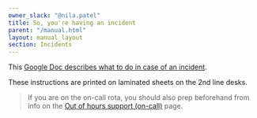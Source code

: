 ```yaml
---
owner_slack: "@nila.patel"
title: So, you're having an incident
parent: "/manual.html"
layout: manual_layout
section: Incidents
---
```


This [Google Doc describes what to do in case of an incident][doc].

These instructions are printed on laminated sheets on the 2nd line desks.

> If you are on the on-call rota, you should also prep beforehand from info on the [Out of hours support (on-call)](/manual/on-call.html) page.

[doc]: https://docs.google.com/document/d/1ty12B5eBWB9YSfnD9xY1mr5rtTQxdNxRdmEGgibilN0/edit
